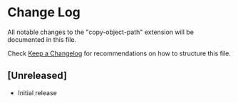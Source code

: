 # Change Log

All notable changes to the "copy-object-path" extension will be documented in this file.

Check [Keep a Changelog](http://keepachangelog.com/) for recommendations on how to structure this file.

## [Unreleased]

- Initial release